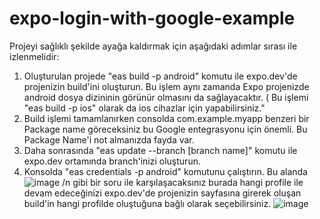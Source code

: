 # expo-login-with-google-example

Projeyi sağlıklı şekilde ayağa kaldırmak için aşağıdaki adımlar sırası ile izlenmelidir:
1. Oluşturulan projede "eas build -p android" komutu ile expo.dev'de projenizin build'ini oluşturun. Bu işlem aynı zamanda Expo projenizde android dosya dizininin görünür olmasını da sağlayacaktır. ( Bu işlemi "eas build -p ios" olarak da ios cihazlar için yapabilirsiniz." 
2. Build işlemi tamamlanırken consolda com.example.myapp benzeri bir Package name göreceksiniz bu Google entegrasyonu için önemli. Bu Package Name'i not almanızda fayda var.
3. Daha sonrasında "eas update --branch [branch name]" komutu ile expo.dev ortamında branch'inizi oluşturun.
4. Konsolda "eas credentials -p android" komutunu çalıştırın. Bu alanda 
![image](https://github.com/xsgurdag/expo-login-with-google-example/assets/117263107/30cb1c93-5da7-499d-95fa-c9ac678fb050) /n
gibi bir soru ile karşılaşacaksınız burada hangi profile ile devam edeceğinizi expo.dev'de projenizin sayfasına girerek oluşan build'in hangi profilde oluştuğuna bağlı olarak seçebilirsiniz. 
![image](https://github.com/xsgurdag/expo-login-with-google-example/assets/117263107/d26d9247-2185-4b95-b3f1-9c4fb7be5ed3)


